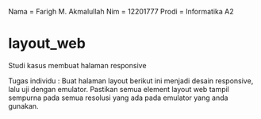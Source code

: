 Nama = Farigh M. Akmalullah
Nim = 12201777
Prodi = Informatika A2

# layout_web
Studi kasus membuat halaman responsive

Tugas individu :
Buat halaman layout berikut ini menjadi desain responsive, lalu uji dengan emulator.
Pastikan semua element layout web tampil sempurna pada semua resolusi yang ada pada
emulator yang anda gunakan.

